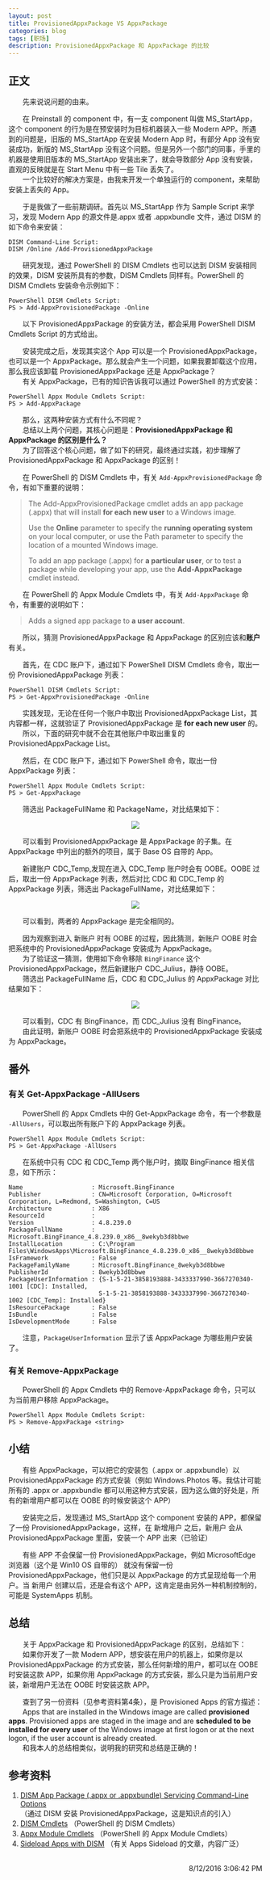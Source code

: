 ```yaml
---
layout: post
title: ProvisionedAppxPackage VS AppxPackage
categories: blog
tags: [职场]
description: ProvisionedAppxPackage 和 AppxPackage 的比较
---
```


## 正文 ##

　　先来说说问题的由来。<br/>

　　在 Preinstall 的 component 中，有一支 component 叫做 MS_StartApp，这个 component 的行为是在预安装时为目标机器装入一些 Modern APP。所遇到的问题是，旧版的 MS_StartApp 在安装 Modern App 时，有部分 App 没有安装成功，新版的 MS_StartApp 没有这个问题。但是另外一个部门的同事，手里的机器是使用旧版本的 MS_StartApp 安装出来了，就会导致部分 App 没有安装，直观的反映就是在 Start Menu 中有一些 Tile 丢失了。<br/>
　　一个比较好的解决方案是，由我来开发一个单独运行的 component，来帮助安装上丢失的 App。<br/>

　　于是我做了一些前期调研。首先以 MS_StartApp 作为 Sample Script 来学习，发现 Modern App 的源文件是.appx 或者 .appxbundle 文件，通过 DISM 的如下命令来安装：

	DISM Command-Line Script:
	DISM /Online /Add-ProvisionedAppxPackage

　　研究发现，通过 PowerShell 的 DISM Cmdlets 也可以达到 DISM 安装相同的效果，DISM 安装所具有的参数，DISM Cmdlets 同样有。PowerShell 的 DISM Cmdlets 安装命令示例如下：

	PowerShell DISM Cmdlets Script:
	PS > Add-AppxProvisionedPackage -Online

　　以下 ProvisionedAppxPackage 的安装方法，都会采用 PowerShell DISM Cmdlets Script 的方式给出。

　　安装完成之后，发现其实这个 App 可以是一个 ProvisionedAppxPackage，也可以是一个 AppxPackage。那么就会产生一个问题，如果我要卸载这个应用，那么我应该卸载 ProvisionedAppxPackage 还是 AppxPackage？<br/>
　　有关 AppxPackage，已有的知识告诉我可以通过 PowerShell 的方式安装：

	PowerShell Appx Module Cmdlets Script:
	PS > Add-AppxPackage

　　那么，这两种安装方式有什么不同呢？<br/>
　　总结以上两个问题，其核心问题是：**ProvisionedAppxPackage 和 AppxPackage 的区别是什么？**<br/>
　　为了回答这个核心问题，做了如下的研究，最终通过实践，初步理解了 ProvisionedAppxPackage 和 AppxPackage 的区别！

　　在 PowerShell 的 DISM Cmdlets 中，有关 `Add-AppxProvisionedPackage` 命令，有如下重要的说明：

> The Add-AppxProvisionedPackage cmdlet adds an app package (.appx) that will install **for each new user** to a Windows image.
> 
> Use the **Online** parameter to specify the **running operating system** on your local computer, or use the Path parameter to specify the location of a mounted Windows image.
> 
> To add an app package (.appx) for **a particular user**, or to test a package while developing your app, use the **Add-AppxPackage** cmdlet instead.

　　在 PowerShell 的 Appx Module Cmdlets 中，有关 `Add-AppxPackage` 命令，有重要的说明如下：

> Adds a signed app package to **a user account**.

　　所以，猜测 ProvisionedAppxPackage 和 AppxPackage 的区别应该和**账户**有关。

　　首先，在 CDC 账户下，通过如下 PowerShell DISM Cmdlets 命令，取出一份 ProvisionedAppxPackage 列表：

	PowerShell DISM Cmdlets Script:
	PS > Get-AppxProvisionedPackage -Online

　　实践发现，无论在任何一个账户中取出 ProvisionedAppxPackage List，其内容都一样，这就验证了 ProvisionedAppxPackage 是 **for each new user** 的。<br/>
　　所以，下面的研究中就不会在其他账户中取出重复的 ProvisionedAppxPackage List。

　　然后，在 CDC 账户下，通过如下 PowerShell 命令，取出一份 AppxPackage 列表：

	PowerShell Appx Module Cmdlets Script:
	PS > Get-AppxPackage

　　筛选出 PackageFullName 和 PackageName，对比结果如下：
<center>
  <p><img src="/images/provisioned-appx-package/01_cdc_appx_compare.JPG" align="center"></p>
</center>
　　可以看到 ProvisionedAppxPackage 是 AppxPackage 的子集。在 AppxPackage 中列出的额外的项目，属于 Base OS 自带的 App。

　　新建账户 CDC_Temp,发现在进入 CDC_Temp 账户时会有 OOBE。OOBE 过后，取出一份 AppxPackage 列表，然后对比 CDC 和 CDC_Temp 的 AppxPackage 列表，筛选出 PackageFullName，对比结果如下：
<center>
  <p><img src="/images/provisioned-appx-package/02_cdc_temp_appx_compare.JPG" align="center"></p>
</center>
　　可以看到，两者的 AppxPackage 是完全相同的。

　　因为观察到进入 新账户 时有 OOBE 的过程，因此猜测，新账户 OOBE 时会把系统中的 ProvisionedAppxPackage 安装成为 AppxPackage。<br/>
　　为了验证这一猜测，使用如下命令移除 `BingFinance` 这个  ProvisionedAppxPackage，然后新建账户 CDC_Julius，静待 OOBE。<br/>
　　筛选出 PackageFullName 后，CDC 和 CDC_Julius 的 AppxPackage 对比结果如下：
<center>
  <p><img src="/images/provisioned-appx-package/03_cdc_julius_appx_compare.JPG" align="center"></p>
</center>
　　可以看到，CDC 有 BingFinance，而 CDC_Julius 没有 BingFinance。<br/>
　　由此证明，新账户 OOBE 时会把系统中的 ProvisionedAppxPackage 安装成为 AppxPackage。

## 番外 ##

### 有关 Get-AppxPackage -AllUsers ###

　　PowerShell 的 Appx Cmdlets 中的 Get-AppxPackage 命令，有一个参数是 `-AllUsers`，可以取出所有账户下的 AppxPackage 列表。

	PowerShell Appx Module Cmdlets Script:
	PS > Get-AppxPackage -AllUsers

　　在系统中只有 CDC 和 CDC_Temp 两个账户时，摘取 BingFinance 相关信息，如下所示：

	Name                   : Microsoft.BingFinance
	Publisher              : CN=Microsoft Corporation, O=Microsoft Corporation, L=Redmond, S=Washington, C=US
	Architecture           : X86
	ResourceId             : 
	Version                : 4.8.239.0
	PackageFullName        : Microsoft.BingFinance_4.8.239.0_x86__8wekyb3d8bbwe
	InstallLocation        : C:\Program Files\WindowsApps\Microsoft.BingFinance_4.8.239.0_x86__8wekyb3d8bbwe
	IsFramework            : False
	PackageFamilyName      : Microsoft.BingFinance_8wekyb3d8bbwe
	PublisherId            : 8wekyb3d8bbwe
	PackageUserInformation : {S-1-5-21-3858193888-3433337990-3667270340-1001 [CDC]: Installed, 
	                         S-1-5-21-3858193888-3433337990-3667270340-1002 [CDC_Temp]: Installed}
	IsResourcePackage      : False
	IsBundle               : False
	IsDevelopmentMode      : False

　　注意，`PackageUserInformation` 显示了该 AppxPackage 为哪些用户安装了。

### 有关 Remove-AppxPackage ###

　　PowerShell 的 Appx Cmdlets 中的 Remove-AppxPackage 命令，只可以为当前用户移除 AppxPackage。

	PowerShell Appx Module Cmdlets Script:
	PS > Remove-AppxPackage <string>

## 小结 ##

　　有些 AppxPackage，可以把它的安装包（.appx or .appxbundle）以 ProvisionedAppxPackage 的方式安装（例如 Windows.Photos 等。我估计可能所有的 .appx or .appxbundle 都可以用这种方式安装，因为这么做的好处是，所有的新增用户都可以在 OOBE 的时候安装这个 APP）

　　安装完之后，发现通过 MS_StartApp 这个 component 安装的 APP，都保留了一份 ProvisionedAppxPackage，这样，在 新增用户 之后，新用户 会从 ProvisionedAppxPackage 里面，安装一个 APP 出来（已验证）

　　有些 APP 不会保留一份 ProvisionedAppxPackage，例如 MicrosoftEdge 浏览器（这个是 Win10 OS 自带的） 就没有保留一份 ProvisionedAppxPackage，他们只是以 AppxPackage 的方式呈现给每一个用户。当 新用户 创建以后，还是会有这个 APP，这肯定是由另外一种机制控制的，可能是 SystemApps 机制。

## 总结 ##

　　关于 AppxPackage 和 ProvisionedAppxPackage 的区别，总结如下：<br/>
　　如果你开发了一款 Modern APP，想安装在用户的机器上，如果你是以 ProvisionedAppxPackage 的方式安装，那么任何新增的用户，都可以在 OOBE 时安装这款 APP，如果你用 AppxPackage 的方式安装，那么只是为当前用户安装，新增用户无法在 OOBE 时安装这款 APP。

　　查到了另一份资料（见参考资料第4条），是 Provisioned Apps 的官方描述：<br/>
　　Apps that are installed in the Windows image are called **provisioned apps**. Provisioned apps are staged in the image and are **scheduled to be installed for every user** of the Windows image at first logon or at the next logon, if the user account is already created.<br/>
　　和我本人的总结相类似，说明我的研究和总结是正确的！

## 参考资料 ##

1. [DISM App Package (.appx or .appxbundle) Servicing Command-Line Options](https://technet.microsoft.com/en-us/library/hh824882.aspx) （通过 DISM 安装 ProvisionedAppxPackage，这是知识点的引入）
1. [DISM Cmdlets](https://technet.microsoft.com/en-us/library/dn376474.aspx) （PowerShell 的 DISM Cmdlets）
1. [Appx Module Cmdlets](https://technet.microsoft.com/en-us/library/dn448373.aspx) （PowerShell 的 Appx Module Cmdlets）
1. [Sideload Apps with DISM](https://msdn.microsoft.com/en-us/windows/hardware/commercialize/manufacture/desktop/sideload-apps-with-dism-s14) （有关 Apps Sideload 的文章，内容广泛）

<br/>

<div align="right">8/12/2016 3:06:42 PM </div>